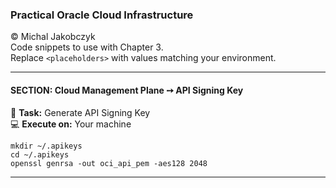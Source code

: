 ### Practical Oracle Cloud Infrastructure
© Michal Jakobczyk  
Code snippets to use with Chapter 3.  
Replace `<placeholders>` with values matching your environment.  

---
#### SECTION: Cloud Management Plane ➙ API Signing Key

:wrench: **Task:** Generate API Signing Key  
:computer: **Execute on:** Your machine

    mkdir ~/.apikeys
    cd ~/.apikeys
    openssl genrsa -out oci_api_pem -aes128 2048

---
